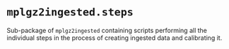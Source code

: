 # `mplgz2ingested.steps`

Sub-package of `mplgz2ingested` containing scripts performing all the individual steps in the process of creating ingested data and calibrating it. 